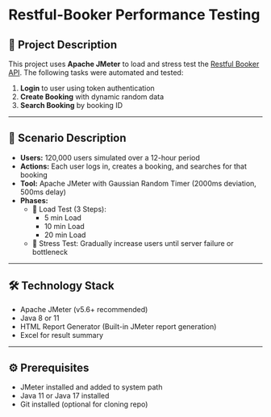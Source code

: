# Restful-Booker Performance Testing

## 📘 Project Description

This project uses **Apache JMeter** to load and stress test the [Restful Booker API](https://restful-booker.herokuapp.com/). The following tasks were automated and tested:

1. **Login** to user using token authentication  
2. **Create Booking** with dynamic random data  
3. **Search Booking** by booking ID  

---

## 🚀 Scenario Description

- **Users:** 120,000 users simulated over a 12-hour period  
- **Actions:** Each user logs in, creates a booking, and searches for that booking  
- **Tool:** Apache JMeter with Gaussian Random Timer (2000ms deviation, 500ms delay)  
- **Phases:**
  - 🔹 Load Test (3 Steps):  
    - 5 min Load  
    - 10 min Load  
    - 20 min Load  
  - 🔹 Stress Test: Gradually increase users until server failure or bottleneck
---

## 🛠️ Technology Stack

- Apache JMeter (v5.6+ recommended)  
- Java 8 or 11  
- HTML Report Generator (Built-in JMeter report generation)  
- Excel for result summary
---

## ⚙️ Prerequisites

- JMeter installed and added to system path  
- Java 11 or Java 17 installed  
- Git installed (optional for cloning repo)
